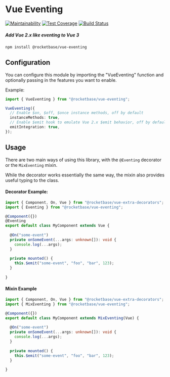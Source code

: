 # Vue Eventing
[![Maintainability](https://api.codeclimate.com/v1/badges/3e0a8f858e1e329c4994/maintainability)](https://codeclimate.com/github/rocketbase-io/vue-eventing/maintainability)
[![Test Coverage](https://api.codeclimate.com/v1/badges/3e0a8f858e1e329c4994/test_coverage)](https://codeclimate.com/github/rocketbase-io/vue-eventing/test_coverage)
[![Build Status](https://travis-ci.com/rocketbase-io/vue-eventing.svg?branch=master)](https://travis-ci.com/rocketbase-io/vue-eventing)

##### Add Vue 2.x like eventing to Vue 3

    npm install @rocketbase/vue-eventing


## Configuration
You can configure this module by importing the "VueEventing" function and optionally passing in the features you want to enable.

Example:
```typescript
import { VueEventing } from "@rocketbase/vue-eventing";

VueEventing({
  // Enable $on, $off, $once instance methods, off by default
  instanceMethods: true,
  // Enable $emit hook to emulate Vue 2.x $emit behavior, off by default
  emitIntegration: true,
});
```


## Usage
There are two main ways of using this library, with the `@Eventing` decorator or the `MixEventing` mixin.

While the decorator works essentially the same way, the mixin also provides useful typing to the class.

#### Decorator Example:
```typescript
import { Component, On, Vue } from "@rocketbase/vue-extra-decorators";
import { Eventing } from "@rocketbase/vue-eventing";

@Component({})
@Eventing
export default class MyComponent extends Vue {
  
  @On("some-event")
  private onSomeEvent(...args: unknown[]): void {
    console.log(...args);
  }
  
  private mounted() {
    this.$emit("some-event", "foo", "bar", 123);
  }
  
}
```

#### Mixin Example
```typescript
import { Component, On, Vue } from "@rocketbase/vue-extra-decorators";
import { MixEventing } from "@rocketbase/vue-eventing";

@Component({})
export default class MyComponent extends MixEventing(Vue) {
  
  @On("some-event")
  private onSomeEvent(...args: unknown[]): void {
    console.log(...args);
  }
  
  private mounted() {
    this.$emit("some-event", "foo", "bar", 123);
  }
  
}
```
